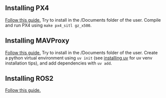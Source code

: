 ## Installing PX4
[Follow this guide.](https://docs.px4.io/main/en/dev_setup/dev_env_linux_ubuntu) Try to install in the /Documents folder of the user. Compile and run PX4 using `make px4_sitl gz_x500`.

## Installing MAVProxy
[Follow this guide.](https://ardupilot.org/mavproxy/docs/development/mavdevenvlinux.html) Try to install in the /Documents folder of the user. Create a python virtual environment using `uv init` (see [installing uv](https://docs.astral.sh/uv/getting-started/installation/) for uv venv installation tips), and add dependencies with `uv add`.

## Installing ROS2
[Follow this guide.](https://docs.ros.org/en/kilted/Installation/Ubuntu-Install-Debs.html)
